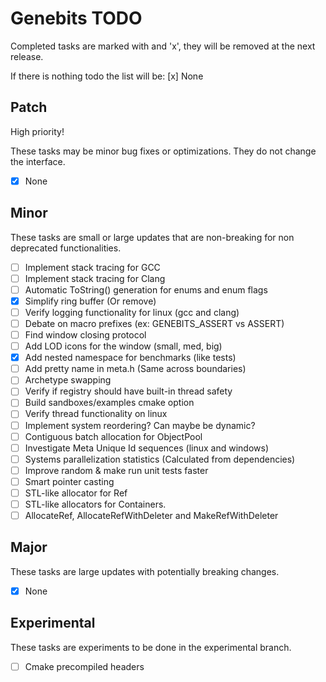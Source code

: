 # Genebits TODO

Completed tasks are marked with and 'x', they will be removed at the next release.

If there is nothing todo the list will be: [x] None

## Patch

High priority!

These tasks may be minor bug fixes or optimizations. They do not change the interface.

- [x] None

## Minor

These tasks are small or large updates that are non-breaking for non deprecated functionalities.

- [ ] Implement stack tracing for GCC
- [ ] Implement stack tracing for Clang
- [ ] Automatic ToString() generation for enums and enum flags
- [x] Simplify ring buffer (Or remove)
- [ ] Verify logging functionality for linux (gcc and clang)
- [ ] Debate on macro prefixes (ex: GENEBITS_ASSERT vs ASSERT)
- [ ] Find window closing protocol
- [ ] Add LOD icons for the window (small, med, big)
- [x] Add nested namespace for benchmarks (like tests)
- [ ] Add pretty name in meta.h (Same across boundaries)
- [ ] Archetype swapping
- [ ] Verify if registry should have built-in thread safety
- [ ] Build sandboxes/examples cmake option
- [ ] Verify thread functionality on linux
- [ ] Implement system reordering? Can maybe be dynamic?
- [ ] Contiguous batch allocation for ObjectPool
- [ ] Investigate Meta Unique Id sequences (linux and windows)
- [ ] Systems parallelization statistics (Calculated from dependencies)
- [ ] Improve random & make run unit tests faster
- [ ] Smart pointer casting
- [ ] STL-like allocator for Ref
- [ ] STL-like allocators for Containers.
- [ ] AllocateRef, AllocateRefWithDeleter and MakeRefWithDeleter

## Major

These tasks are large updates with potentially breaking changes.

- [x] None

## Experimental

These tasks are experiments to be done in the experimental branch.

- [ ] Cmake precompiled headers

